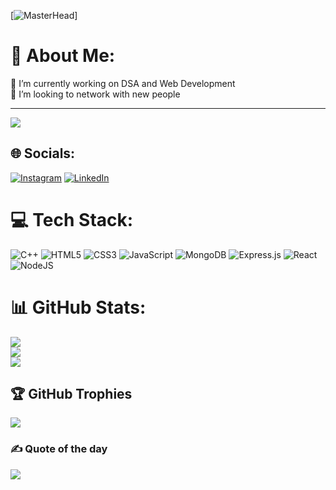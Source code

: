 [![MasterHead]([https://imgs.search.brave.com/qS5j8Q78V3OCfrGgPXjAYJxcDotX6qofNDEGiQgwsTs/rs:fit:1200:300:1/g:ce/aHR0cHM6Ly9taXIt/czMtY2RuLWNmLmJl/aGFuY2UubmV0L3By/b2plY3RfbW9kdWxl/cy9mcy81NGI2YzA2/ODA5NzU5OS41YjUw/YmNhNDc2YjliLmdp/Zg.gif](https://giphy.com/gifs/dommespace-domme-space-programador-qgQUggAC3Pfv687qPC))]

# 💫 About Me:
🌱 I’m currently working on DSA and Web Development<br>🤝 I’m looking to network with new people <br>

---
[![](https://visitcount.itsvg.in/api?id=guptaryan73&icon=2&color=0)](https://visitcount.itsvg.in)

## 🌐 Socials:
[![Instagram](https://img.shields.io/badge/Instagram-%23E4405F.svg?logo=Instagram&logoColor=white)](https://instagram.com/yetanotheraryan_) [![LinkedIn](https://img.shields.io/badge/LinkedIn-%230077B5.svg?logo=linkedin&logoColor=white)](https://linkedin.com/in/aryangupta0) 

# 💻 Tech Stack:
![C++](https://img.shields.io/badge/c++-%2300599C.svg?style=for-the-badge&logo=c%2B%2B&logoColor=white) 
![HTML5](https://img.shields.io/badge/html5-%23E34F26.svg?style=for-the-badge&logo=html5&logoColor=white) 
![CSS3](https://img.shields.io/badge/css3-%231572B6.svg?style=for-the-badge&logo=css3&logoColor=white) 
![JavaScript](https://img.shields.io/badge/javascript-%23323330.svg?style=for-the-badge&logo=javascript&logoColor=%23F7DF1E) 
![MongoDB](https://img.shields.io/badge/MongoDB-%234ea94b.svg?style=for-the-badge&logo=mongodb&logoColor=white) 
![Express.js](https://img.shields.io/badge/express.js-%23404d59.svg?style=for-the-badge&logo=express&logoColor=%2361DAFB) 
![React](https://img.shields.io/badge/react-%2320232a.svg?style=for-the-badge&logo=react&logoColor=%2361DAFB) 
![NodeJS](https://img.shields.io/badge/node.js-6DA55F?style=for-the-badge&logo=node.js&logoColor=white)
# 📊 GitHub Stats:
![](https://github-readme-stats.vercel.app/api?username=guptaryan73&theme=radical&hide_border=false&include_all_commits=true&count_private=false)<br/>
![](https://github-readme-streak-stats.herokuapp.com/?user=guptaryan73&theme=radical&hide_border=false)<br/>
![](https://github-readme-stats.vercel.app/api/top-langs/?username=guptaryan73&theme=radical&hide_border=false&include_all_commits=true&count_private=false&layout=compact)

## 🏆 GitHub Trophies
![](https://github-profile-trophy.vercel.app/?username=guptaryan73&theme=radical&no-frame=true&no-bg=false&margin-w=4)

### ✍️ Quote of the day
![](https://quotes-github-readme.vercel.app/api?type=horizontal&theme=radical)


